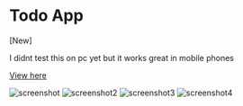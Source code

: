 # Todo App

[New]

I didnt test this on pc yet but it works great in mobile phones 

[View here](https://renzbobz.github.io/Random-Stuff/TodoApp/)

![screenshot](Screenshot_2020-07-25-12-35-14-57.png)
![screenshot2](Screenshot_2020-07-25-12-42-59-35.png)
![screenshot3](Screenshot_2020-07-25-12-42-51-63.png)
![screenshot4](Screenshot_2020-07-25-12-52-59-88.png)
